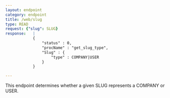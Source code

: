 ```yaml
---
layout: endpoint
category: endpoint
title: /web/slug
type: READ
request: {"slug": SLUG}
response:   |
            {
                "status" : 0,
                "procName" : "get_slug_type",
                "Slug" : {
                    "type" : COMPANY|USER
                }
            }

---
```


This endpoint determines whether a given SLUG represents a COMPANY or USER.